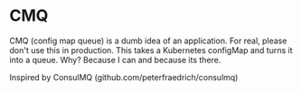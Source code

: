 # CMQ

CMQ (config map queue) is a dumb idea of an application. For real, please don't use this in production. This takes a Kubernetes configMap and turns it into a queue. Why? Because I can and because its there. 

Inspired by ConsulMQ (github.com/peterfraedrich/consulmq)

